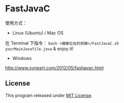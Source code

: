 # FastJavaC

使用方式：

* Linux (Ubuntu) / Mac OS

在 Terminal 下指令： `bash <檔案位在的目錄>/FastJavaC.sh yourMainJavafile.java` & enjoy it!
 
* Windows

http://www.syneart.com/2012/05/fastjavac.html

## License

This program released under [MIT License](LICENSE).
